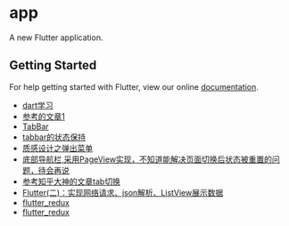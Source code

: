 # app

A new Flutter application.

## Getting Started

For help getting started with Flutter, view our online
[documentation](https://flutter.io/).

-   [dart学习](http://www.cndartlang.com/dart/page/4)
-   [参考的文章1](https://blog.csdn.net/u013000152/article/details/80940664)
-   [TabBar](https://blog.csdn.net/poorkick/article/details/80964641)
-   [tabbar的状态保持](https://www.jianshu.com/p/fbd1d0e22f9c)
-   [质感设计之弹出菜单](https://blog.csdn.net/hekaiyou/article/details/53897967?utm_source=gold_browser_extension)
-   [底部导航栏,采用PageView实现，不知道能解决页面切换后状态被重置的问题，待会再说](https://blog.csdn.net/u011045726/article/details/79583423)
-   [参考知乎大神的文章tab切换](https://zhuanlan.zhihu.com/p/37697590)
-   [Flutter(二)：实现网络请求、json解析、ListView展示数据](https://blog.csdn.net/qq_16247851/article/details/81210771)
-   [flutter_redux](https://pub.flutter-io.cn/packages/flutter_redux#-readme-tab-)
-   [flutter_redux](https://pub.flutter-io.cn/packages/flutter_redux#-readme-tab-)